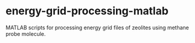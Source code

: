 # energy-grid-processing-matlab
MATLAB scripts for processing energy grid files of zeolites using methane probe molecule.
